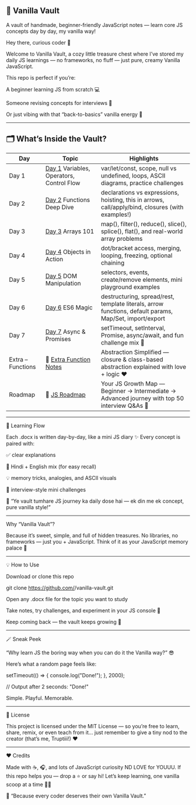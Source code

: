 🍦 Vanilla Vault
---

A vault of handmade, beginner-friendly JavaScript notes — learn core JS concepts day by day, my vanilla way!

Hey there, curious coder 👋

Welcome to Vanilla Vault, a cozy little treasure chest where I’ve stored my daily JS learnings — no frameworks, no fluff — just pure, creamy Vanilla JavaScript. 

This repo is perfect if you’re:

A beginner learning JS from scratch 💻

Someone revising concepts for interviews 🎯

Or just vibing with that “back-to-basics” vanilla energy 🌈

---

## 🗂 What’s Inside the Vault?

| Day | Topic | Highlights |
|-----|-------|------------|
| Day 1 | [Day 1](Day%201.docx) Variables, Operators, Control Flow | var/let/const, scope, null vs undefined, loops, ASCII diagrams, practice challenges |
| Day 2 | [Day 2](Day%202.docx) Functions Deep Dive | declarations vs expressions, hoisting, this in arrows, call/apply/bind, closures (with examples!) |
| Day 3 | [Day 3](%F0%9F%9A%80%20Day%203.docx) Arrays 101 | map(), filter(), reduce(), slice(), splice(), flat(), and real-world array problems |
| Day 4 | [Day 4](Day%204.docx) Objects in Action | dot/bracket access, merging, looping, freezing, optional chaining |
| Day 5 | [Day 5](Day%205.docx) DOM Manipulation | selectors, events, create/remove elements, mini playground examples |
| Day 6 | [Day 6](DAY%206.docx) ES6 Magic | destructuring, spread/rest, template literals, arrow functions, default params, Map/Set, import/export |
| Day 7 | [Day 7](DAY%207.docx) Async & Promises | setTimeout, setInterval, Promise, async/await, and fun challenge mix 🎯 |
| Extra – Functions | 🌈 [Extra Function Notes](Extra%20to%20Function.docx) | Abstraction Simplified — closure & class-based abstraction explained with love + logic ❤️ |
| Roadmap | 🌈 [JS Roadmap](Roadmap.docx) | Your JS Growth Map — Beginner → Intermediate → Advanced journey with top 50 interview Q&As 🧭 |

---

🧭 Learning Flow

Each .docx is written day-by-day, like a mini JS diary ✨
Every concept is paired with:

✅ clear explanations

💬 Hindi + English mix (for easy recall)

💡 memory tricks, analogies, and ASCII visuals

🎯 interview-style mini challenges

💬 “Ye vault tumhare JS journey ka daily dose hai — ek din me ek concept, pure vanilla style!”

---

Why “Vanilla Vault”?

Because it’s sweet, simple, and full of hidden treasures.
No libraries, no frameworks — just you + JavaScript.
Think of it as your JavaScript memory palace 🏰

---

💡 How to Use

Download or clone this repo

git clone https://github.com/<your-username>/vanilla-vault.git


Open any .docx file for the topic you want to study

Take notes, try challenges, and experiment in your JS console 🧪

Keep coming back — the vault keeps growing 💫

---

🪄 Sneak Peek

“Why learn JS the boring way when you can do it the Vanilla way?” 😎

Here’s what a random page feels like:

setTimeout(() => {
  console.log("Done!");
}, 2000);

// Output after 2 seconds:
"Done!"


Simple. Playful. Memorable.

---

📜 License

This project is licensed under the MIT License —
so you’re free to learn, share, remix, or even teach from it…
just remember to give a tiny nod to the creator (that’s me, Truptiii!) ❤️

---

❤️ Credits

Made with ☕, 🎧, and lots of JavaScript curiosity ND LOVE for YOUUU.
If this repo helps you — drop a ⭐ or say hi!
Let’s keep learning, one vanilla scoop at a time 🍦✨

🌼 “Because every coder deserves their own Vanilla Vault.”
